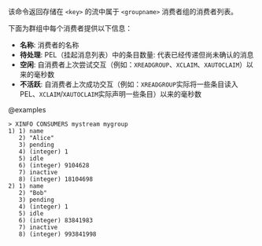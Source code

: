 该命令返回存储在 `<key>` 的流中属于 `<groupname>` 消费者组的消费者列表。

下面为群组中每个消费者提供以下信息：

* **名称**: 消费者的名称
* **待处理**: PEL（挂起消息列表）中的条目数量: 代表已经传递但尚未确认的消息
* **空闲**: 自消费者上次尝试交互（例如：`XREADGROUP`、`XCLAIM`、`XAUTOCLAIM`）以来的毫秒数
* **不活跃**: 自消费者上次成功交互（例如：`XREADGROUP`实际将一些条目读入 PEL、`XCLAIM`/`XAUTOCLAIM`实际声明一些条目）以来的毫秒数

@examples

```
> XINFO CONSUMERS mystream mygroup
1) 1) name
   2) "Alice"
   3) pending
   4) (integer) 1
   5) idle
   6) (integer) 9104628
   7) inactive
   8) (integer) 18104698
2) 1) name
   2) "Bob"
   3) pending
   4) (integer) 1
   5) idle
   6) (integer) 83841983
   7) inactive
   8) (integer) 993841998
```
